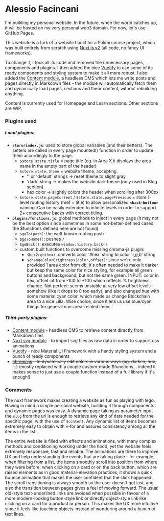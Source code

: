 # Alessio Facincani

I'm building my personal website. In the future, when the world catches up, it will be hosted on my very personal web3 domain. For now, let's use GitHub Pages.

This website is a fork of a website I built for a Polimi course project, which was built entirely from scratch using [Nuxt.js v2](https://nuxtjs.org/) (all code, no fancy UI frameworks).

To change it, I took all its code and removed the unnecessary pages, components and plugins. I then added the nice [Vuetify](https://vuetifyjs.com/) to use some of its ready components and styling system to make it all more robust. I also added the [Content module](https://content.nuxtjs.org/), a headless CMS which lets me write posts and pages directly in Markdown files - the module will automatically fetch them and dynamically load pages, sections and theur content, without rebuilding anything.

Content is currently used for Homepage and Learn sections. Other sections are WIP.

### Plugins used

##### Local plugins:

- **`store/index.js`**: used to store global variables (and their setters). The setters are called in every page mounted() function in order to update them accordingly to the page.
  - `$store.state.title` = page title (eg. in Area X it displays the area name in the empty part of the header)
  - `$store.state.theme` = website theme, accepting:
    - '' or 'default' strings -> reset theme to slight gray
    - 'dark' string -> makes the website dark theme (only used in Blog section)
    - hex color -> slightly colors the header when scrolling after 300px
  - `$store.state.pageCurrent` / `$store.state.pagePrevious` = store 1-level routing history (href + title) to allow personalized **`<back-button>`** naming. Can be easily extended to infinite levels in order to support 2+ consecutive backs with correct titling.
- **`plugins/functions.js`**: global methods to inject in every page (it may not be the best option since sometimes in some not-better-defined cases the $functions defined here are not found)
  - `$goTo(path)`: the well-known routing push
  - `$goToHome()`: pushes `/`
  - `$goBack()`: executes `window.history.back()`
  - custom built functions to overcome missing chroma-js plugin:
    - `$hex2rgb(hex)`: converts color '#hex' string to color 'r,g,b' string
    - `$changeColorBrightness(color,offset)`: since we're only provided 1 area color from db, it's often needed to make it darker but keep the same color for nice styling, for example all green buttons and background, but not the same green. INPUT: color in hex, offset int from -100 to +100 which reflects % brightness change. Not perfect: seems unstable at very low offset levels somehow (like it drops to 0 too early), and also changed hue with some material cyan color, which made us change Blockchain area to a nice Lilla. Wise choice, since it lets us use blue/cyan things for general non-area-related items.

##### Third-party plugins:

- [Content module](https://content.nuxtjs.org/) - headless CMS to retrieve content directly from Markdown files
- [Nuxt svg module](https://github.com/nuxt-community/svg-module) - to import svg files as raw data in order to support css animations
- [Vuetify](https://vuetifyjs.com/) - nice Material UI Framework with a handy styling system and a bunch of ready components
- ~~[chroma.js](https://gka.github.io/chroma.js/) - to dynamically edit colors in various ways (eg. darken, hue, ...)~~ (mostly replaced with a couple custom-made $functions... indeed it makes sense to just use a couple function instead of a full library if it's enough!)

### Comments

The nuxt framework makes creating a website as fun as playing with lego. Having in mind a simple personal website, building it through components and dynamic pages was easy. A dynamic page taking as parameter input the `slug` from the url is enough to retrieve any kind of data needed for the specific page, with the use of `$content`. Any dynamic list of items becomes extremely easy to obtain with v-for and assures consistency among all the items in the list.

The entire website is filled with effects and animations, with many complex methods and conditioning working under the hood, yet the website feels extremely responsive, fast and reliable. The animations are there to improve UX and help understanding the events that are taking place - for example, when filtering from a list, the items smoothly scroll into position from where they were before; when clicking on a card or on the back button, which are raised elements as in good material-elevation practices, it shows a quick bounce animation that makes the user confident that the click happened. The scroll transitioning is always smooth so the user doesn't get lost, and also the transition between pages gives a feel of moving forward. The usual old-style text-underlined links are avoided when possible in favour of a more modern-looking button-style link or directly object-style link like clicking on a card for a product or person. This makes the UX more intuitive since it feels like touching objects instead of wandering around a bunch of text lines.
